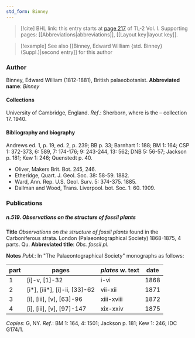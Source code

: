 ```yaml
---
std_form: Binney
---
```


> [!cite] BHL link: this entry starts at [page 217](https://www.biodiversitylibrary.org/page/33120348) of TL-2 Vol. I.
> Supporting pages: [[Abbreviations|abbreviations]], [[Layout key|layout key]].

> [!example] See also [[Binney, Edward William {std. Binney} (Suppl.)|second entry]] for this author

### Author

Binney, Edward William (1812-1881), British palaeobotanist. 
**Abbreviated name**: *Binney*

#### Collections

University of Cambridge, England.
*Ref*.: Sherborn, where is the – collection 17. 1940.

#### Bibliography and biography

Andrews ed. 1, p. 19, ed. 2, p. 239; BB p. 33; Barnhart 1: 188; BM 1: 164; CSP 1: 372-373, 6: 589, 7: 174-176; 9: 243-244, 13: 562; DNB 5: 56-57; Jackson p. 181; Kew 1: 246; Quenstedt p. 40.
- Oliver, Makers Brit. Bot. 245, 246.
- Etheridge, Quart. J. Geol. Soc. 38: 58-59. 1882.
- Ward, Ann. Rep. U.S. Geol. Surv. 5: 374-375. 1885.
- Dallman and Wood, Trans. Liverpool. bot. Soc. 1: 60. 1909.

### Publications

##### n.519. Observations on the structure of fossil plants

**Title**
*Observations on the structure of fossil plants* found in the Carboniferous strata. London (Palaeontographical Society) 1868-1875, 4 parts. Qu.
**Abbreviated title**: *Obs. fossil pl.*

**Notes**
*Publ*.: In "The Palaeontographical Society" monographs as follows:

|part	|pages	|*plates* w. text	|date|
|---	|---	|---	|---	|
|1	|\[i\]-v, \[1\]-32	|i-vi	|1868|
|2	|\[i\*\], \[iii\*\], \[i\]-ii, \[33\]-62	|vii-xii	|1871|
|3	|\[i\], \[iii\], \[v\], \[63\]-96	|xiii-xviii	|1872|
|4	|\[i\], \[iii\], \[v\], \[97\]-147	|xix-xxiv	|1875|

*Copies*: G, NY.
*Ref*.: BM 1: 164, 4: 1501; Jackson p. 181; Kew 1: 246; IDC G174/1.

